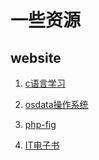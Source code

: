 一些资源
=======

website
-------

1. [c语言学习](http://akaedu.github.io/book)

2. [osdata操作系统](httP://www.osdata.com/)

3. [php-fig](https://php-fig.org/)

4. [IT电子书](http://www.allitebooks.com/)
